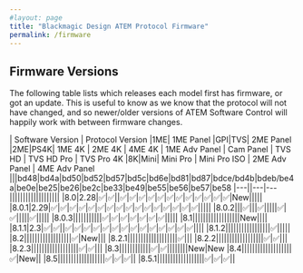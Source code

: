 ```yaml
---
#layout: page
title: "Blackmagic Design ATEM Protocol Firmware"
permalink: /firmware
---
```

## Firmware Versions

The following table lists which releases each model first has firmware, or got an update. This is useful to know as we know that the protocol will not have changed, and so newer/older versions of ATEM Software Control will happily work with between firmware changes.

| Software Version | Protocol Version |1ME| 1ME Panel |GPI|TVS| 2ME Panel |2ME|PS4K| 1ME 4K | 2ME 4K | 4ME 4K | 1ME Adv Panel | Cam Panel | TVS HD | TVS HD Pro | TVS Pro 4K |8K|Mini| Mini Pro | Mini Pro ISO | 2ME Adv Panel | 4ME Adv Panel 
|||bd48|bd4a|bd50|bd52|bd57|bd5c|bd6e|bd81|bd87|bdce/bd4b|bdeb/be4a|be0e|be25|be26|be2c|be33|be49|be55|be56|be57|be58
|---||---|---|||||||||||||||||||
|8.0|2.28|✅|✅||✅|✅|✅|✅|✅|✅|✅|✅|✅|✅|✅|✅|New|||||
|8.0.1|2.29|✅|✅|✅|✅|✅|✅|✅|✅|✅|✅|✅|✅|✅|✅|✅|✅|||||
|8.0.2|||✅|||✅|||||✅|✅|||||✅|||||
|8.0.3|||||||||||✅|✅|✅|✅|✅|✅|✅|||||
|8.1||||||||||||||||||New||||
|8.1.1|2.3|✅|✅||✅|✅|✅|✅|✅|✅|✅|✅|✅|✅|✅|✅|✅|✅||||
|8.1.2|||||||||||||||||✅|||||
|8.2||||||||||||||||||✅|New|||
|8.2.1|||||||||||||||||||✅|||
|8.2.2||||||||||||||||||✅|✅|||
|8.2.3||||||||||||||||||✅|✅|||
|8.3||||||||||||✅|✅||||||||New|New
|8.4|||||||||||||||||||✅|New||
|8.5||||||||||||||||||✅|✅|✅||
|8.5.1||||||||||||||||||✅|✅|✅||
